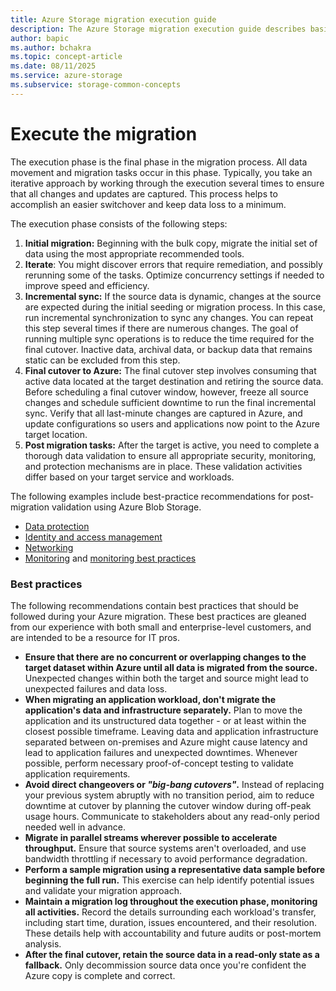 ```yaml
---
title: Azure Storage migration execution guide
description: The Azure Storage migration execution guide describes basic guidance for storage migration execution stages.
author: bapic
ms.author: bchakra
ms.topic: concept-article 
ms.date: 08/11/2025
ms.service: azure-storage
ms.subservice: storage-common-concepts
---
```


<!--
Initial score: 78 (522/14)
Current score: 100 (634/0)
-->

# Execute the migration

The execution phase is the final phase in the migration process. All data movement and migration tasks occur in this phase. Typically, you take an iterative approach by working through the execution several times to ensure that all changes and updates are captured. This process helps to accomplish an easier switchover and keep data loss to a minimum. 

The execution phase consists of the following steps:

1. **Initial migration:** Beginning with the bulk copy, migrate the initial set of data using the most appropriate recommended tools.
2. **Iterate**: You might discover errors that require remediation, and possibly rerunning some of the tasks. Optimize concurrency settings if needed to improve speed and efficiency.
3. **Incremental sync:** If the source data is dynamic, changes at the source are expected during the initial seeding or migration process. In this case, run incremental synchronization to sync any changes. You can repeat this step several times if there are numerous changes. The goal of running multiple sync operations is to reduce the time required for the final cutover. Inactive data, archival data, or backup data that remains static can be excluded from this step.
4. **Final cutover to Azure:**  The final cutover step involves consuming that active data located at the target destination and retiring the source data. Before scheduling a final cutover window, however, freeze all source changes and schedule sufficient downtime to run the final incremental sync. Verify that all last-minute changes are captured in Azure, and update configurations so users and applications now point to the Azure target location.
5. **Post migration tasks:** After the target is active, you need to complete a thorough data validation to ensure all appropriate security, monitoring, and protection mechanisms are in place. These validation activities differ based on your target service and workloads. 

The following examples include best-practice recommendations for post-migration validation using Azure Blob Storage.

- [Data protection](../blobs/security-recommendations.md#data-protection)
- [Identity and access management](../blobs/security-recommendations.md#identity-and-access-management)
- [Networking](../blobs/security-recommendations.md#networking)
- [Monitoring](../blobs/monitor-blob-storage.md#monitor-azure-blob-storage) and [monitoring best practices](../blobs/blob-storage-monitoring-scenarios.md)

### Best practices

The following recommendations contain best practices that should be followed during your Azure migration. These best practices are gleaned from our experience with both small and enterprise-level customers, and are intended to be a resource for IT pros.

- **Ensure that there are no concurrent or overlapping changes to the target dataset within Azure until all data is migrated from the source.** Unexpected changes within both the target and source might lead to unexpected failures and data loss.
- **When migrating an application workload, don't migrate the application's data and infrastructure separately.** Plan to move the application and its unstructured data together - or at least within the closest possible timeframe. Leaving data and application infrastructure separated between on-premises and Azure might cause latency and lead to application failures and unexpected downtimes. Whenever possible, perform necessary proof-of-concept testing to validate application requirements.
- **Avoid direct changeovers or *"big-bang cutovers"*.** Instead of replacing your previous system abruptly with no transition period, aim to reduce downtime at cutover by planning the cutover window during off-peak usage hours. Communicate to stakeholders about any read-only period needed well in advance.
- **Migrate in parallel streams wherever possible to accelerate throughput.** Ensure that source systems aren't overloaded, and use bandwidth throttling if necessary to avoid performance degradation.
- **Perform a sample migration using a representative data sample before beginning the full run.** This exercise can help identify potential issues and validate your migration approach.
- **Maintain a migration log throughout the execution phase, monitoring all activities.** Record the details surrounding each workload's transfer, including start time, duration, issues encountered, and their resolution. These details help with accountability and future audits or post-mortem analysis.
- **After the final cutover, retain the source data in a read-only state as a fallback.** Only decommission source data once you're confident the Azure copy is complete and correct.